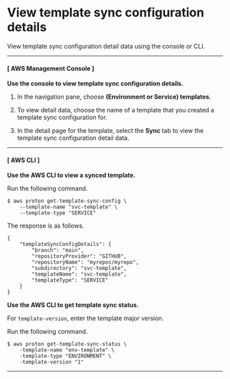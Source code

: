 # View template sync configuration details<a name="view-template-sync"></a>

View template sync configuration detail data using the console or CLI\.

------
#### [ AWS Management Console ]

**Use the console to view template sync configuration details\.**

1. In the navigation pane, choose **\(Environment or Service\) templates**\.

1. To view detail data, choose the name of a template that you created a template sync configuration for\.

1. In the detail page for the template, select the **Sync** tab to view the template sync configuration detail data\.

------
#### [ AWS CLI ]

**Use the AWS CLI to view a synced template\.**

Run the following command\.

```
$ aws proton get-template-sync-config \
    --template-name "svc-template" \
    --template-type "SERVICE"
```

The response is as follows\.

```
{
    "templateSyncConfigDetails": {
        "branch": "main",
        "repositoryProvider": "GITHUB",
        "repositoryName": "myrepos/myrepo",
        "subdirectory": "svc-template",
        "templateName": "svc-template",
        "templateType": "SERVICE"
    }
}
```

**Use the AWS CLI to get template sync status\.**

For `template-version`, enter the template major version\.

Run the following command\.

```
$ aws proton get-template-sync-status \
    -template-name "env-template" \
    -template-type "ENVIRONMENT" \
    -template-version "1"
```

------